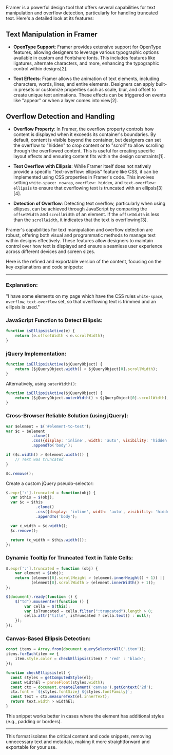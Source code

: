 Framer is a powerful design tool that offers several capabilities for text manipulation and overflow detection, particularly for handling truncated text. Here's a detailed look at its features:

## **Text Manipulation in Framer**

- **OpenType Support**: Framer provides extensive support for OpenType features, allowing designers to leverage various typographic options available in custom and Fontshare fonts. This includes features like ligatures, alternate characters, and more, enhancing the typographic control within designs[2].

- **Text Effects**: Framer allows the animation of text elements, including characters, words, lines, and entire elements. Designers can apply built-in presets or customize properties such as scale, blur, and offset to create unique text animations. These effects can be triggered on events like "appear" or when a layer comes into view[2].

## **Overflow Detection and Handling**

- **Overflow Property**: In Framer, the overflow property controls how content is displayed when it exceeds its container's boundaries. By default, content is visible beyond the container, but designers can set the overflow to "hidden" to crop content or to "scroll" to allow scrolling through the overflowed content. This is useful for creating specific layout effects and ensuring content fits within the design constraints[1].

- **Text Overflow with Ellipsis**: While Framer itself does not natively provide a specific "text-overflow: ellipsis" feature like CSS, it can be implemented using CSS properties in Framer's code. This involves setting `white-space: nowrap`, `overflow: hidden`, and `text-overflow: ellipsis` to ensure that overflowing text is truncated with an ellipsis[3][4].

- **Detection of Overflow**: Detecting text overflow, particularly when using ellipses, can be achieved through JavaScript by comparing the `offsetWidth` and `scrollWidth` of an element. If the `offsetWidth` is less than the `scrollWidth`, it indicates that the text is overflowing[3].

Framer's capabilities for text manipulation and overflow detection are robust, offering both visual and programmatic methods to manage text within designs effectively. These features allow designers to maintain control over how text is displayed and ensure a seamless user experience across different devices and screen sizes.

Here is the refined and exportable version of the content, focusing on the key explanations and code snippets:

---

### **Explanation:**
"I have some elements on my page which have the CSS rules `white-space`, `overflow`, `text-overflow` set, so that overflowing text is trimmed and an ellipsis is used."

### **JavaScript Function to Detect Ellipsis:**
```javascript
function isEllipsisActive(e) {
    return (e.offsetWidth < e.scrollWidth);
}
```

### **jQuery Implementation:**
```javascript
function isEllipsisActive($jQueryObject) {
    return ($jQueryObject.width() < $jQueryObject[0].scrollWidth);
}
```
Alternatively, using `outerWidth()`:
```javascript
function isEllipsisActive($jQueryObject) {
    return ($jQueryObject.outerWidth() < $jQueryObject[0].scrollWidth);
}
```

### **Cross-Browser Reliable Solution (using jQuery):**
```javascript
var $element = $('#element-to-test');
var $c = $element
           .clone()
           .css({display: 'inline', width: 'auto', visibility: 'hidden'})
           .appendTo('body');

if ($c.width() > $element.width()) {
    // Text was truncated
}

$c.remove();
```
Create a custom jQuery pseudo-selector:
```javascript
$.expr[':'].truncated = function(obj) {
  var $this = $(obj);
  var $c = $this
             .clone()
             .css({display: 'inline', width: 'auto', visibility: 'hidden'})
             .appendTo('body');

  var c_width = $c.width();
  $c.remove();

  return (c_width > $this.width());
};
```

### **Dynamic Tooltip for Truncated Text in Table Cells:**
```javascript
$.expr[':'].truncated = function (obj) {
    var element = $(obj);
    return (element[0].scrollHeight > (element.innerHeight() + 1)) ||
           (element[0].scrollWidth > (element.innerWidth() + 1));
};

$(document).ready(function () {
    $("td").mouseenter(function () {
        var cella = $(this);
        var isTruncated = cella.filter(":truncated").length > 0;
        cella.attr("title", isTruncated ? cella.text() : null);
    });
});
```

### **Canvas-Based Ellipsis Detection:**
```javascript
const items = Array.from(document.querySelectorAll('.item'));
items.forEach(item => {
    item.style.color = checkEllipsis(item) ? 'red' : 'black';
});

function checkEllipsis(el) {
  const styles = getComputedStyle(el);
  const widthEl = parseFloat(styles.width);
  const ctx = document.createElement('canvas').getContext('2d');
  ctx.font = `${styles.fontSize} ${styles.fontFamily}`;
  const text = ctx.measureText(el.innerText);
  return text.width > widthEl;
}
```
This snippet works better in cases where the element has additional styles (e.g., padding or borders).

---

This format isolates the critical content and code snippets, removing unnecessary text and metadata, making it more straightforward and exportable for your use.
